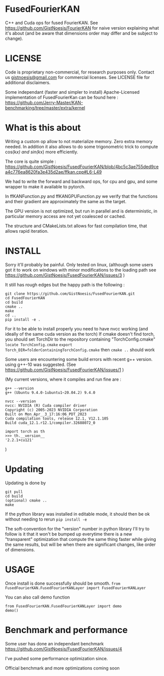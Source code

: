 # FusedFourierKAN
C++ and Cuda ops for fused FourierKAN. See https://github.com/GistNoesis/FourierKAN for naive version explaining what it's about (and be aware that dimensions order may differ and be subject to change). 

# LICENSE
Code is proprietary non-commercial, for research purposes only. 
Contact us gistnoesis@gmail.com for commercial licenses.
See LICENSE file for additional disclaimers.

Some independant (faster and simpler to install) Apache-Licensed implementation of FusedFourierKan can be found here : https://github.com/Jerry-Master/KAN-benchmarking/tree/master/extra/kernel 

# What is this about
Writing a custom op allow to not materialize memory. Zero extra memory needed. In addition it also allows to do some trigonometric trick to compute cos(k*x) and sin(k*x) more efficiently.

The core is quite simple : 
https://github.com/GistNoesis/FusedFourierKAN/blob/4bc5c3ae755ded9cea4c776ea8620fa3e435d2ae/ffkan.cpp#L6-L49

We had to write the forward and backward ops, for cpu and gpu, and some wrapper to make it available to pytorch.

In ffKANFunction.py and ffKANGPUFunction.py we verify that the functions and their gradient are approximately the same as the target.

The GPU version is not optimized, but run in parallel and is deterministic, in particular memory access are not yet coalesced or cached.

The structure and CMakeLists.txt allows for fast compilation time, that allows rapid iteration.

# INSTALL
Sorry it'll probably be painful. Only tested on linux, (although some users got it to work on windows with minor modifications to the loading path see https://github.com/GistNoesis/FusedFourierKAN/issues/3 )

It still has rough edges but the happy path is the following : 
```
git clone https://github.com/GistNoesis/FusedFourierKAN.git
cd FusedFourierKAN
cd build
cmake ..
make
cd ..
pip install -e .
```

For it to be able to install properly you need to have nvcc working (and ideally of the same cuda version as the torch)
If cmake doesn't find torch, you should set TorchDir to the repository containing "TorchConfig.cmake" 
```locate TorchConfig.cmake```
```export Torch_DIR=folderContainingTorchConfig.cmake```
then ```cmake ..``` should work

Some users are encountering some build errors with recent g++ version. using g++-10 was suggested. (See https://github.com/GistNoesis/FusedFourierKAN/issues/1 )

(My current versions, where it compiles and run fine are : 
```
g++ --version
g++ (Ubuntu 9.4.0-1ubuntu1~20.04.2) 9.4.0
```
```
nvcc --version
nvcc: NVIDIA (R) Cuda compiler driver
Copyright (c) 2005-2023 NVIDIA Corporation
Built on Mon_Apr__3_17:16:06_PDT_2023
Cuda compilation tools, release 12.1, V12.1.105
Build cuda_12.1.r12.1/compiler.32688072_0
```
```
import torch as th
>>> th.__version__
'2.2.1+cu121'
```
)

# Updating

Updating is done by
```
git pull
cd build
(optional) cmake .. 
make
```
If the python library was installed in editable mode, it should then be ok without needing to rerun ```pip install -e```

The soft-convention for the "version" number in python library I'll try to follow is it that it won't be bumped up everytime there is a new "transparent" optimization that compute the same thing faster while giving the same results, but will be when there are significant changes, like order of dimensions.

# USAGE

Once install is done successfully should be smooth.
```from FusedFourierKAN.FusedFourierKANLayer import FusedFourierKANLayer```

You can also call demo function
```
from FusedFourierKAN.FusedFourierKANLayer import demo
demo()
```

# Benchmark and performance

Some user has done an independant benchmark https://github.com/GistNoesis/FusedFourierKAN/issues/4

I've pushed some performance optimization since.

Official benchmark and more optimizations coming soon


